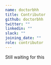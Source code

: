 ```yaml
---
name: doctorbhh
title: Contributor
github: doctorbhh
twitter: ""
linkedin: ""
slack: ""
joining_date: ""
role: contributor
---
```


Still waiting for this
